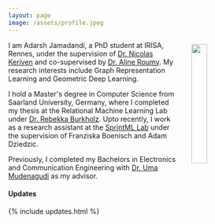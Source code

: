 ```yaml
---
layout: page
image: /assets/profile.jpeg
---
```


<img src="{{ page.image }}" style="float: right; width: 25%; padding: 6px; margin: 0 0 0 20px; border-radius: 10px;"> 

I am Adarsh Jamadandi, a PhD student at IRISA, Rennes, under the supervision of [Dr. Nicolas Keriven](https://nkeriven.github.io) and co-supervised by [Dr. Aline Roumy](https://people.rennes.inria.fr/Aline.Roumy/).
My research interests include Graph Representation Learning and Geometric Deep Learning.

I hold a Master's degree in Computer Science from Saarland University, Germany, where I completed my thesis at the Relational Machine Learning Lab under [Dr. Rebekka Burkholz](https://relationalml.github.io). Upto recently, I work as a research assistant at the [SprintML Lab](https://sprintml.com/team/) under the supervision of Franziska Boenisch and Adam Dziedzic.

Previously, I completed my Bachelors in Electronics and Communication Engineering with [Dr. Uma Mudenagudi](https://scholar.google.co.in/citations?user=xBaqwmkAAAAJ&hl=en) as my advisor.



#### Updates

{% include updates.html %}
